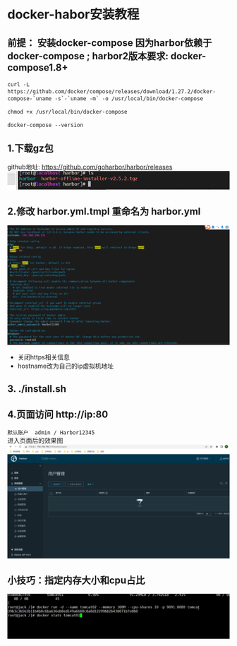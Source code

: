 # docker-habor安装教程

## 前提： 安装docker-compose 因为harbor依赖于docker-compose ; harbor2版本要求: docker-compose1.8+

```SHELL
curl -L https://github.com/docker/compose/releases/download/1.27.2/docker-compose-`uname -s`-`uname -m` -o /usr/local/bin/docker-compose
```

```SHELL
chmod +x /usr/local/bin/docker-compose
```

```SHELL
docker-compose --version
```

## 1.下载gz包
github地址: https://github.com/goharbor/harbor/releases
![img_2.png](img_2.png)

## 2.修改 harbor.yml.tmpl 重命名为  harbor.yml
![img.png](img.png)
- 关闭https相关信息
- hostname改为自己的ip虚拟机地址

## 3. ./install.sh

## 4.页面访问 http://ip:80
`默认账户  admin / Harbor12345`
<br/>
进入页面后的效果图
![img_1.png](img_1.png)


## 小技巧：指定内存大小和cpu占比
![img_3.png](img_3.png)

